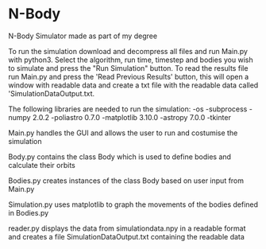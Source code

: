 # N-Body
N-Body Simulator made as part of my degree

To run the simulation download and decompress all files and run Main.py with python3. Select the algorithm, run time, timestep and bodies you wish to simulate and press the "Run Simulation" button.
To read the results file run Main.py and press the 'Read Previous Results' button, this will open a window with readable data and create a txt file with the readable data called 'SimulationDataOutput.txt. 

The following libraries are needed to run the simulation:
-os
-subprocess
-numpy 2.0.2
-poliastro 0.7.0
-matplotlib 3.10.0
-astropy 7.0.0
-tkinter



Main.py handles the GUI and allows the user to run and costumise the simulation

Body.py contains the class Body which is used to define bodies and calculate their orbits

Bodies.py creates instances of the class Body based on user input from Main.py

Simulation.py uses matplotlib to graph the movements of the bodies defined in Bodies.py

reader.py displays the data from simulationdata.npy in a readable format and creates a file SimulationDataOutput.txt containing the readable data
